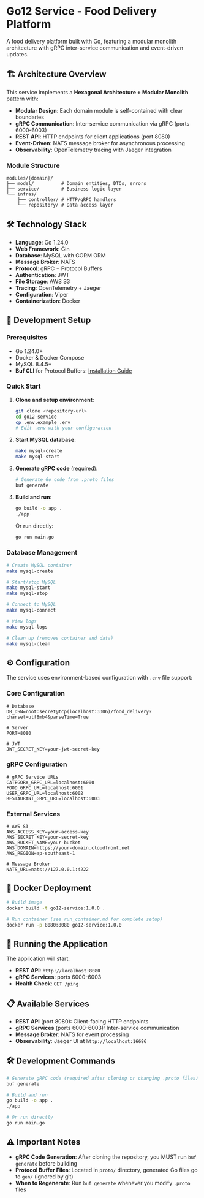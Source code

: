 # Go12 Service - Food Delivery Platform

A food delivery platform built with Go, featuring a modular monolith architecture with gRPC inter-service communication and event-driven updates.

## 🏗️ Architecture Overview

This service implements a **Hexagonal Architecture + Modular Monolith** pattern with:

- **Modular Design**: Each domain module is self-contained with clear boundaries
- **gRPC Communication**: Inter-service communication via gRPC (ports 6000-6003)
- **REST API**: HTTP endpoints for client applications (port 8080)
- **Event-Driven**: NATS message broker for asynchronous processing
- **Observability**: OpenTelemetry tracing with Jaeger integration

### Module Structure

```
modules/{domain}/
├── model/          # Domain entities, DTOs, errors
├── service/        # Business logic layer
└── infras/
    ├── controller/ # HTTP/gRPC handlers
    └── repository/ # Data access layer
```

## 🛠️ Technology Stack

- **Language**: Go 1.24.0
- **Web Framework**: Gin
- **Database**: MySQL with GORM ORM
- **Message Broker**: NATS
- **Protocol**: gRPC + Protocol Buffers
- **Authentication**: JWT
- **File Storage**: AWS S3
- **Tracing**: OpenTelemetry + Jaeger
- **Configuration**: Viper
- **Containerization**: Docker

## 🔧 Development Setup

### Prerequisites

- Go 1.24.0+
- Docker & Docker Compose
- MySQL 8.4.5+
- **Buf CLI** for Protocol Buffers: [Installation Guide](https://buf.build/docs/installation)

### Quick Start

1. **Clone and setup environment**:
   ```bash
   git clone <repository-url>
   cd go12-service
   cp .env.example .env
   # Edit .env with your configuration
   ```

2. **Start MySQL database**:
   ```bash
   make mysql-create
   make mysql-start
   ```

3. **Generate gRPC code** (required):
   ```bash
   # Generate Go code from .proto files
   buf generate
   ```

4. **Build and run**:
   ```bash
   go build -o app .
   ./app
   ```

   Or run directly:
   ```bash
   go run main.go
   ```

### Database Management

```bash
# Create MySQL container
make mysql-create

# Start/stop MySQL
make mysql-start
make mysql-stop

# Connect to MySQL
make mysql-connect

# View logs
make mysql-logs

# Clean up (removes container and data)
make mysql-clean
```

## ⚙️ Configuration

The service uses environment-based configuration with `.env` file support:

### Core Configuration
```env
# Database
DB_DSN=root:secret@tcp(localhost:3306)/food_delivery?charset=utf8mb4&parseTime=True

# Server
PORT=8080

# JWT
JWT_SECRET_KEY=your-jwt-secret-key
```

### gRPC Configuration
```env
# gRPC Service URLs
CATEGORY_GRPC_URL=localhost:6000
FOOD_GRPC_URL=localhost:6001
USER_GRPC_URL=localhost:6002
RESTAURANT_GRPC_URL=localhost:6003
```

### External Services
```env
# AWS S3
AWS_ACCESS_KEY=your-access-key
AWS_SECRET_KEY=your-secret-key
AWS_BUCKET_NAME=your-bucket
AWS_DOMAIN=https://your-domain.cloudfront.net
AWS_REGION=ap-southeast-1

# Message Broker
NATS_URL=nats://127.0.0.1:4222
```

## 🐳 Docker Deployment

```bash
# Build image
docker build -t go12-service:1.0.0 .

# Run container (see run_container.md for complete setup)
docker run -p 8080:8080 go12-service:1.0.0
```

## 🚀 Running the Application

The application will start:
- **REST API**: `http://localhost:8080`
- **gRPC Services**: ports 6000-6003
- **Health Check**: `GET /ping`

## 📋 Available Services

- **REST API** (port 8080): Client-facing HTTP endpoints
- **gRPC Services** (ports 6000-6003): Inter-service communication
- **Message Broker**: NATS for event processing
- **Observability**: Jaeger UI at `http://localhost:16686`

## 🛠️ Development Commands

```bash
# Generate gRPC code (required after cloning or changing .proto files)
buf generate

# Build and run
go build -o app .
./app

# Or run directly  
go run main.go
```

## ⚠️ Important Notes

- **gRPC Code Generation**: After cloning the repository, you MUST run `buf generate` before building
- **Protocol Buffer Files**: Located in `proto/` directory, generated Go files go to `gen/` (ignored by git)
- **When to Regenerate**: Run `buf generate` whenever you modify `.proto` files